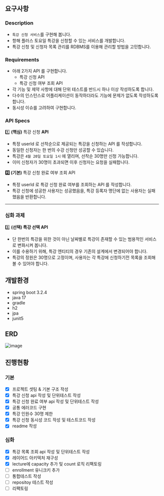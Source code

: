 ## 요구사항
### Description

- `특강 신청 서비스`를 구현해 봅니다.
- 항해 플러스 토요일 특강을 신청할 수 있는 서비스를 개발합니다.
- 특강 신청 및 신청자 목록 관리를 RDBMS를 이용해 관리할 방법을 고민합니다.

### Requirements

- 아래 2가지 API 를 구현합니다.
    - 특강 신청 API
    - 특강 신청 여부 조회 API
- 각 기능 및 제약 사항에 대해 단위 테스트를 반드시 하나 이상 작성하도록 합니다.
- 다수의 인스턴스로 어플리케이션이 동작하더라도 기능에 문제가 없도록 작성하도록 합니다.
- 동시성 이슈를 고려하여 구현합니다.

### API Specs

1️⃣ **(핵심)** 특강 신청 **API**

- 특정 userId 로 선착순으로 제공되는 특강을 신청하는 API 를 작성합니다.
- 동일한 신청자는 한 번의 수강 신청만 성공할 수 있습니다.
- 특강은 `4월 20일 토요일 1시` 에 열리며, 선착순 30명만 신청 가능합니다.
- 이미 신청자가 30명이 초과되면 이후 신청자는 요청을 실패합니다.

**2️⃣ (기본)** 특강 신청 완료 여부 조회 API

- 특정 userId 로 특강 신청 완료 여부를 조회하는 API 를 작성합니다.
- 특강 신청에 성공한 사용자는 성공했음을, 특강 등록자 명단에 없는 사용자는 실패했음을 반환합니다.

---

### 심화 과제

3️⃣ **(선택) 특강 선택 API**

- 단 한번의 특강을 위한 것이 아닌 날짜별로 특강이 존재할 수 있는 범용적인 서비스로 변화시켜 봅니다.
- 이를 수용하기 위해, 특강 엔티티의 경우 기존의 설계에서 변경되어야 합니다.
- 특강의 정원은 30명으로 고정이며, 사용자는 각 특강에 신청하기전 목록을 조회해볼 수 있어야 합니다.

## 개발환경
- spring boot 3.2.4
- java 17
- gradle
- h2
- jpa
- junit5

## ERD
![image](https://github.com/rlatmd0829/TDD-lecture-enrollment/assets/70622731/317b08ff-18d3-420a-b94e-e80d2a67d5f6)

## 진행현황

### 기본
- [x]  프로젝트 셋팅 & 기본 구조 작성
- [x]  특강 신청 api 작성 및 단위테스트 작성
- [x]  특강 신청 완료 여부 api 작성 및 단위테스트 작성
- [x]  공통 에러코드 구현
- [x]  특강 인원수 30명 제한
- [x]  특강 신청 동시성 코드 작성 및 테스트코드 작성
- [x]  readme 작성

### 심화
- [x]  특강 목록 조회 api 작성 및 단위테스트 작성
- [x]  레이어드 아키텍처 재구성
- [x]  lecture에 capacity 추가 및 count 로직 리팩토링
- [ ]  enrollment 유니크키 추가
- [ ]  통합테스트 작성
- [ ]  repositoy 테스트 작성
- [ ]  리팩토링

